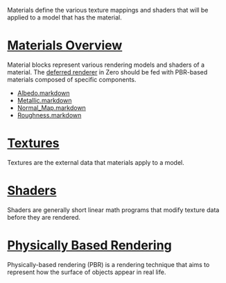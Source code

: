 Materials define the various texture mappings and shaders that will be applied to a model that has the material.

 # [ Materials Overview ](https://github.com/zeroengineteam/ZeroDocs/zero_editor_documentation/zeromanual/graphics/materials/materials_overview.markdown)
Material blocks represent various rendering models and shaders of a material. The [deferred renderer](https://github.com/zeroengineteam/ZeroDocs/zero_editor_documentation/zeromanual/graphics/renderer/deferred_renderer.markdown) in Zero should be fed with PBR-based materials composed of specific components.
 - [Albedo.markdown](https://github.com/zeroengineteam/ZeroDocs/zero_editor_documentation/zeromanual/graphics/materials/Albedo.markdown)
 - [Metallic.markdown](https://github.com/zeroengineteam/ZeroDocs/zero_editor_documentation/zeromanual/graphics/materials/Metallic.markdown)
 - [Normal_Map.markdown](https://github.com/zeroengineteam/ZeroDocs/zero_editor_documentation/zeromanual/graphics/materials/Normal_Map.markdown)
 - [Roughness.markdown](https://github.com/zeroengineteam/ZeroDocs/zero_editor_documentation/zeromanual/graphics/materials/Roughness.markdown)

 # [Textures](https://github.com/zeroengineteam/ZeroDocs/zero_editor_documentation/zeromanual/graphics/materials/textures.markdown)
Textures are the external data that materials apply to a model.

 # [Shaders](https://github.com/zeroengineteam/ZeroDocs/zero_editor_documentation/zeromanual/graphics/materials/shaders.markdown)
Shaders are generally short linear math programs that modify texture data before they are rendered.

 # [Physically Based Rendering](https://github.com/zeroengineteam/ZeroDocs/zero_editor_documentation/zeromanual/graphics/physically_based_rendering.markdown)
Physically-based rendering (PBR) is a rendering technique that aims to represent how the surface of objects appear in real life.

 

 